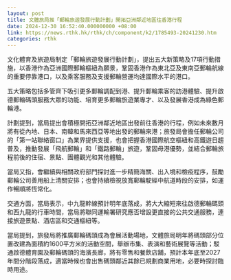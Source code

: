 ```yaml
---
layout: post
title: 文體旅局推「郵輪旅遊發展行動計劃」開拓亞洲鄰近地區往香港行程
date: 2024-12-30 16:52:40.000000000 +08:00
link: https://news.rthk.hk/rthk/ch/component/k2/1785493-20241230.htm
categories: rthk
---
```


文化體育及旅遊局制定「郵輪旅遊發展行動計劃」，提出五大新策略及17項行動措施，以香港作為亞洲國際郵輪樞紐為願景，鞏固香港作為東北亞及東南亞郵輪航線的重要停靠港口，以及乘客服務及支援郵輪營運均達國際水平的港口。

五大策略包括多管齊下吸引更多郵輪調配到港、提升郵輪乘客的訪港體驗、提升啟德郵輪碼頭服務大眾的功能、培育更多郵輪旅遊業專才、以及發展香港成為綠色郵輪港。

計劃提到，當局提出會積極開拓亞洲鄰近地區出發前往香港的行程，例如未來數月將有從內地、日本、南韓和馬來西亞等地出發的郵輪來港；旅發局會擔任郵輪公司的「第一站聯絡窗口」為業界提供支援，也會把握香港國際航空樞紐和高鐵遊日趨普及，推動發展「飛航郵輪」和「鐵路郵輪」旅遊，鞏固母港優勢，並結合郵輪旅程前後的住宿、景點、團體觀光和其他體驗。

當局又指，會繼續與相關政府部門探討進一步精簡海關、出入境和檢疫程序，鼓勵郵輪公司善用船上清關安排；也會持續檢視放寬郵輪駛經中航道時段的安排，如運作暢順將恆常化。

交通方面，當局表示，中九龍幹線預計明年底落成，將大大縮短來往啟德郵輪碼頭和西九龍的行車時間，當局將聯同運輸署研究應否增設更直接的公共交通服務，連接旅遊景點、酒店區和交通樞紐等。

當局提到，旅發局將推廣郵輪碼頭成為會展活動場地，文體旅局明年將碼頭部分位置改建為面積約1600平方米的活動空間，舉辦市集、表演和藝術展覽等活動；駁通啟德體育園及郵輪碼頭的海濱長廊，將有零售和餐飲店舖，預計本年底至2027年間分階段落成，適當時候也會出售碼頭鄰近其餘已規劃商業用地，必要時探討臨時用途。
